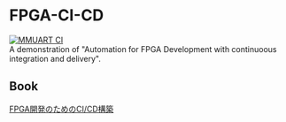 # FPGA-CI-CD
[![MMUART CI](https://github.com/AUDIY/FPGA-CI-CD/actions/workflows/github-ci.yml/badge.svg)](https://github.com/AUDIY/FPGA-CI-CD/actions/workflows/github-ci.yml)  
A demonstration of "Automation for FPGA Development with continuoous integration and delivery".

## Book
[FPGA開発のためのCI/CD構築](https://techbookfest.org/product/vpLidpdqxdG9ExXZSNdDtv?productVariantID=7kvdCQWbcikeH4gCXhJZaY)
